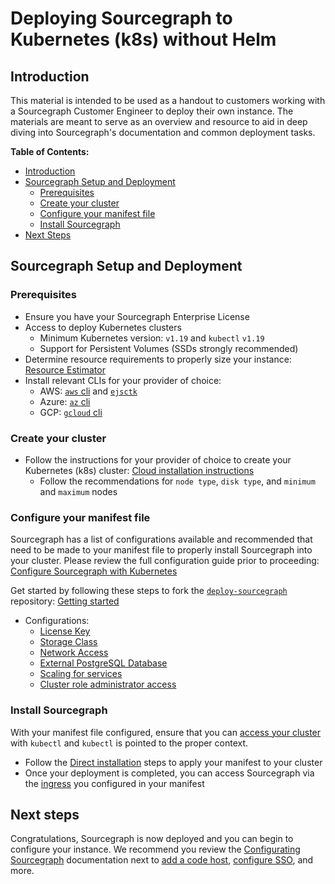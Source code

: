 # Deploying Sourcegraph to Kubernetes (k8s) without Helm

## Introduction
This material is intended to be used as a handout to customers working with a Sourcegraph Customer Engineer to deploy their own instance. The materials are meant to serve as an overview and resource to aid in deep diving into Sourcegraph's documentation and common deployment tasks.

**Table of Contents:**

- [Introduction](#introduction)
- [Sourcegraph Setup and Deployment](#sourcegraph-setup-and-deployment)
	- [Prerequisites](#prerequisites)
  - [Create your cluster](#create-your-cluster)
  - [Configure your manifest file](#configure-your-manifest-file)
  - [Install Sourcegraph](#install-sourcegraph)
- [Next Steps](#next-steps)

## Sourcegraph Setup and Deployment

### Prerequisites
- Ensure you have your Sourcegraph Enterprise License
- Access to deploy Kubernetes clusters
  - Minimum Kubernetes version: `v1.19` and `kubectl` `v1.19`
  - Support for Persistent Volumes (SSDs strongly recommended)
- Determine resource requirements to properly size your instance: [Resource Estimator](https://docs.sourcegraph.com/admin/deploy/resource_estimator)
- Install relevant CLIs for your provider of choice:
  - AWS: [`aws` cli](https://docs.aws.amazon.com/cli/latest/userguide/getting-started-install.html) and [`ejsctk`](https://eksctl.io/introduction/#installation)
  - Azure: [`az` cli](https://docs.microsoft.com/en-us/cli/azure/install-azure-cli?view=azure-cli-latest)
  - GCP: [`gcloud` cli](https://cloud.google.com/sdk/gcloud)

### Create your cluster
- Follow the instructions for your provider of choice to create your Kubernetes (k8s) cluster: [Cloud installation instructions](https://docs.sourcegraph.com/admin/deploy/kubernetes#cloud-installation)
  - Follow the recommendations for `node type`, `disk type`, and `minimum` and `maximum` nodes

### Configure your manifest file
Sourcegraph has a list of configurations available and recommended that need to be made to your manifest file to properly install Sourcegraph into your cluster. Please review the full configuration guide prior to proceeding: [Configure Sourcegraph with Kubernetes](https://docs.sourcegraph.com/admin/deploy/kubernetes/configure)

Get started by following these steps to fork the [`deploy-sourcegraph`](https://github.com/sourcegraph/deploy-sourcegraph) repository: [Getting started](https://docs.sourcegraph.com/admin/deploy/kubernetes/configure#getting-started)

- Configurations:
  - [License Key](https://docs.sourcegraph.com/admin/deploy/kubernetes/configure#add-license-key)
  - [Storage Class](https://docs.sourcegraph.com/admin/deploy/kubernetes/configure#configure-a-storage-class)
  - [Network Access](https://docs.sourcegraph.com/admin/deploy/kubernetes/configure#configure-network-access)
  - [External PostgreSQL Database](https://docs.sourcegraph.com/admin/deploy/kubernetes/configure#sourcegraph-databases)
  - [Scaling for services](https://docs.sourcegraph.com/admin/deploy/kubernetes/scale#tuning-replica-counts-for-horizontal-scalability)
  - [Cluster role administrator access](https://kubernetes.io/docs/reference/access-authn-authz/rbac/)

### Install Sourcegraph
With your manifest file configured, ensure that you can [access your cluster](https://kubernetes.io/docs/tasks/access-application-cluster/access-cluster/) with `kubectl` and `kubectl` is pointed to the proper context.

- Follow the [Direct installation](https://docs.sourcegraph.com/admin/deploy/kubernetes#direct-installation) steps to apply your manifest to your cluster
- Once your deployment is completed, you can access Sourcegraph via the [ingress](https://docs.sourcegraph.com/admin/deploy/kubernetes/configure#ingress-controller-recommended) you configured in your manifest

## Next steps
Congratulations, Sourcegraph is now deployed and you can begin to configure your instance. We recommend you review the [Configurating Sourcegraph](https://docs.sourcegraph.com/admin/config) documentation next to [add a code host](https://docs.sourcegraph.com/admin/external_service), [configure SSO](https://docs.sourcegraph.com/admin/auth), and more.
